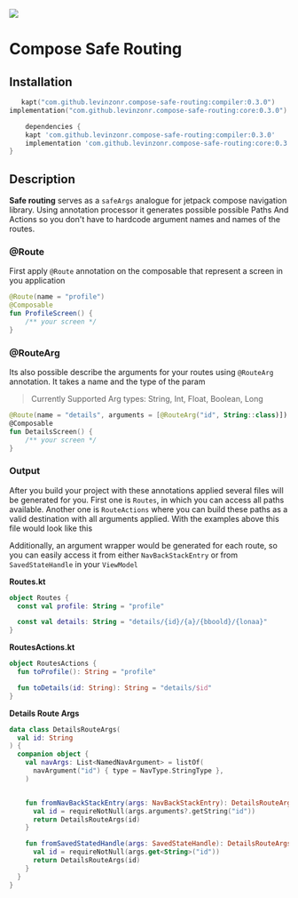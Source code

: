 [![](https://jitpack.io/v/levinzonr/compose-safe-routing.svg)](https://jitpack.io/#levinzonr/compose-safe-routing)

# Compose Safe Routing

## Installation

```kotlin
   kapt("com.github.levinzonr.compose-safe-routing:compiler:0.3.0")
implementation("com.github.levinzonr.compose-safe-routing:core:0.3.0")
```

```groovy
    dependencies {
    kapt 'com.github.levinzonr.compose-safe-routing:compiler:0.3.0'
    implementation 'com.github.levinzonr.compose-safe-routing:core:0.3.0'
}

```

## Description
**Safe routing** serves as a `safeArgs` analogue for jetpack compose navigation library. Using annotation processor
it generates possible possible Paths And Actions so you don't have to hardcode argument names and names of the routes.

### @Route
First apply `@Route` annotation on the composable that represent a screen in you application
```kotlin
@Route(name = "profile")
@Composable
fun ProfileScreen() {
    /** your screen */
}
```

### @RouteArg
Its also possible describe the arguments for your routes using `@RouteArg` annotation. It takes a name and the type of the param

> Currently Supported Arg types: String, Int, Float, Boolean, Long

```kotlin
@Route(name = "details", arguments = [@RouteArg("id", String::class)])
@Composable
fun DetailsScreen() {
    /** your screen */
}
```

### Output
After you build your project with these annotations applied several files will be generated for you. First one is `Routes`, in which you can access all paths available.
Another one is `RouteActions` where you can build these paths as a valid destination with all arguments applied. With the examples above this file would look like this

Additionally, an argument wrapper would be generated for each route, so you can easily access it from either `NavBackStackEntry` or from `SavedStateHandle` in your `ViewModel`


**Routes.kt**
```kotlin
object Routes {
  const val profile: String = "profile"

  const val details: String = "details/{id}/{a}/{bboold}/{lonaa}"
}
```

**RoutesActions.kt**
```kotlin
object RoutesActions {
  fun toProfile(): String = "profile"

  fun toDetails(id: String): String = "details/$id"
}
```

**Details Route Args**
```kotlin
data class DetailsRouteArgs(
  val id: String
) {
  companion object {
    val navArgs: List<NamedNavArgument> = listOf(
      navArgument("id") { type = NavType.StringType },
    )


    fun fromNavBackStackEntry(args: NavBackStackEntry): DetailsRouteArgs {
      val id = requireNotNull(args.arguments?.getString("id"))
      return DetailsRouteArgs(id)
    }

    fun fromSavedStatedHandle(args: SavedStateHandle): DetailsRouteArgs {
      val id = requireNotNull(args.get<String>("id"))
      return DetailsRouteArgs(id)
    }
  }
}
```

